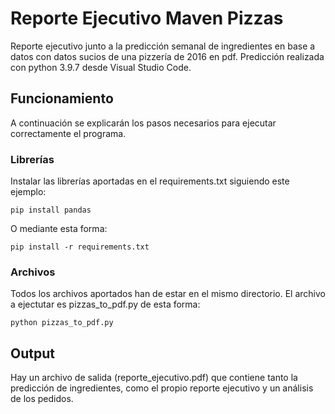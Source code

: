 # Reporte Ejecutivo Maven Pizzas
Reporte ejecutivo junto a  la predicción semanal de ingredientes en base a datos con datos sucios de una pizzería de 2016 en pdf. 
Predicción realizada con python 3.9.7 desde Visual Studio Code.
## Funcionamiento
A continuación se explicarán los pasos necesarios para ejecutar correctamente el programa.
### Librerías
Instalar las librerías aportadas en el requirements.txt siguiendo este ejemplo:
```
pip install pandas
```
O mediante esta forma:
```
pip install -r requirements.txt
```
### Archivos
Todos los archivos aportados han de estar en el mismo directorio. El archivo a ejectutar es pizzas_to_pdf.py de esta forma:
```
python pizzas_to_pdf.py
```
## Output
Hay un archivo de salida (reporte_ejecutivo.pdf) que contiene tanto la predicción de ingredientes, como el propio reporte ejecutivo y un análisis de los pedidos.
